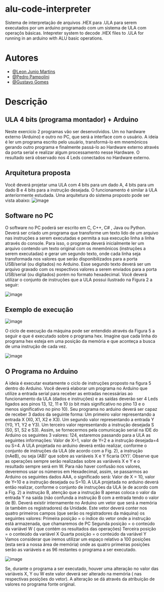 # alu-code-interpreter
Sistema de interpretação de arquivos .HEX para .ULA para serem executados por um arduino programado com um sistema de ULA com operaçõs básicas. Intepreter system to decode .HEX files to .ULA for running in an arduino with ALU basic operations. 
# Autores
- [@Leon Junio Martins](https://www.github.com/leon-junio)
- [@Pedro Pampolini](https://github.com/PedroPampolini)
- [@Gustavo Gomes](https://github.com/GustavGomes)
# Descrição
## ULA 4 bits (programa montador) + Arduino

Neste exercício 2 programas vão ser desenvolvidos. Um no hardware externo (Arduino) e outro no PC, que será a interface com o usuário. A ideia é ler um programa escrito pelo usuário, transformá-lo em mnemônicos gerando outro programa e finalmente passá-lo ao Hardware externo através da porta serial e realizar algum processamento nesse Hardware. O resultado será observado nos 4 Leds conectados no Hardware externo.
## Arquitetura proposta
Você deverá projetar uma ULA com 4 bits para um dado A, 4 bits para um dado B e 4 bits para a instrução desejada. O funcionamento é similar à ULA anteriormente estudada.
Uma arquitetura do sistema proposto pode ser vista abaixo:
![image](https://github.com/Bois-Barganhados-Studio/alu-code-interpreter/assets/59715756/c8be4413-07b1-459a-bab8-6151277b9dc5)

## Software no PC

O software no PC poderá ser escrito em C, C++, C# , Java ou Python.
Deverá ser criado um programa que transforme um texto lido de um arquivo nas instruções a serem executadas e permita a sua execução linha a linha através do console. Para isso, o programa deverá inicialmente ler um arquivo contendo um texto original com os mnemônicos (instruções a serem executadas) e gerar um segundo texto, onde cada linha seja transformada nos valores que serão disponibilizados para a porta USB/serial (ou digitados) no Arduino. Esse segundo texto deverá ser um arquivo gravado com os respectivos valores a serem enviados para a porta USB/serial (ou digitados) porém no formato hexadecimal. Você deverá utilizar o conjunto de instruções que a ULA possui ilustrado na Figura 2 a seguir:

![image](https://github.com/Bois-Barganhados-Studio/alu-code-interpreter/assets/59715756/f1f8a2c8-39c0-43b1-9d54-5a397ce3e7a8)

## Exemplo de execução

![image](https://github.com/Bois-Barganhados-Studio/alu-code-interpreter/assets/59715756/afe17a56-1aa5-4843-a15d-66c3ee354a09)

O ciclo de execução da máquina pode ser entendido através da Figura 5 a seguir e que é executado sobre o programa hex. Imagine que cada linha do programa hex esteja em uma posição da memória e que aconteça a busca de uma instrução de cada vez.

![image](https://github.com/Bois-Barganhados-Studio/alu-code-interpreter/assets/59715756/aa26efd8-26c4-40bf-b735-b09c68714c8b)

## O Programa no Arduino

A ideia é executar exatamente o ciclo de instruções proposto na figura 5 dentro do Arduino.
Você deverá elaborar um programa no Arduino que utilize a entrada serial para receber as entradas necessárias ao funcionamento da ULA (dados e instruções) e as saídas deverão ser 4 Leds ligados aos pinos 13, 12, 11 e 10 (o bit mais significativo no pino 13 e o menos significativo no pino 10).
Seu programa no arduino deverá ser capaz de receber 3 dados da seguinte forma:
Um primeiro valor representando a entrada X (X0, X1, X2 e X3).
Um segundo valor representando a entrada Y (Y0, Y1, Y2 e Y3).
Um terceiro valor representando a instrução desejada S (S0, S1, S2 e S3).
Assim, se fornecermos pela comunicação serial na IDE do Arduino os seguintes 3 valores:
124, estaremos passando para a ULA as seguintes informações:
Valor de X=1, valor de Y=2 e a instrução desejada=4 ou S=4. A ULA projetada no arduino deverá então realizar, conforme o conjunto de instruções da ULA (de acordo com a Fig. 2), a instrução (nAeB), ou seja (AB)’ que sobre as variáveis X e Y ficaria (XY)’.
Observe que as operações sempre serão realizadas sobre as variáveis X e Y e o resultado sempre será em W.
Para não haver confusão nos valores, deveremos usar os números em Hexadecimal, assim, se passarmos ao Arduino os seguintes dados AAA, o significado será:
Valor de X = 10, valor de Y=10 e a instrução desejada ou S=10. A ULA projetada no arduino deverá então realizar, conforme o conjunto de instruções da ULA (e de acordo com a Fig. 2) a instrução B, atenção que a instrução B apenas coloca o valor da entrada Y na saída (não confunda a instrução B com a entrada tendo o valor de B).
Deverá existir internamente no Arduino um vetor que será a memória (e também os registradores) da Unidade.
Este vetor deverá conter nos quatro primeiros campos (que serão os registradores da máquina) os seguintes valores:
Primeira posição = o índice do vetor onde a instrução está armazenada, que chamaremos de PC
Segunda posição = o conteúdo da variável W ( que contém os resultados das operações)
Terceira posição = o conteúdo da variável X
Quarta posição = o conteúdo da variável Y
Vamos considerar que iremos utilizar um espaço relativo a 100 posições (esta será a nossa área de memória) onde as quatro primeiras posições serão as variáveis e as 96 restantes o programa a ser executado.

![image](https://github.com/Bois-Barganhados-Studio/alu-code-interpreter/assets/59715756/aa164101-9b1e-41a1-b68a-7f776131de14)

Se, durante o programa a ser executado, houver uma alteração no valor das variáveis X, Y ou W este valor deverá ser alterado na memória ( nas respectivas posições do vetor). A alteração se dá através da atribuição de valores no programa fonte original.
